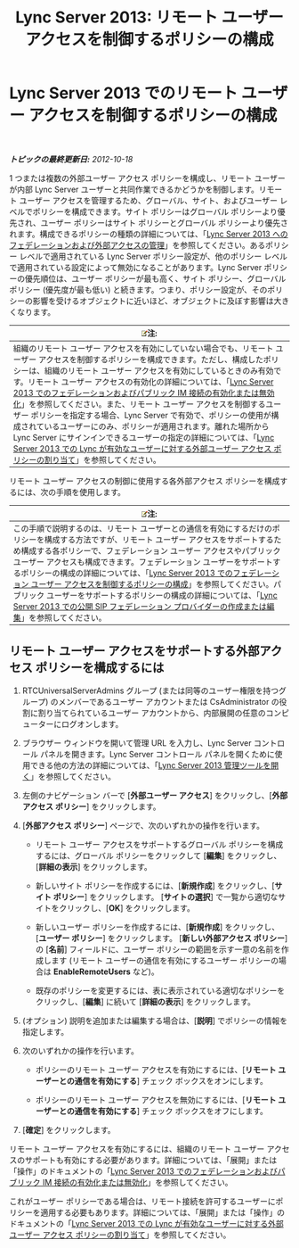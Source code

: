 ﻿---
title: 'Lync Server 2013: リモート ユーザー アクセスを制御するポリシーの構成'
TOCTitle: リモート ユーザー アクセスを制御するポリシーの構成
ms:assetid: 8f556849-692b-44a0-9514-4468fc9a39d0
ms:mtpsurl: https://technet.microsoft.com/ja-jp/library/Gg398725(v=OCS.15)
ms:contentKeyID: 48272861
ms.date: 05/19/2016
mtps_version: v=OCS.15
ms.translationtype: HT
---

# Lync Server 2013 でのリモート ユーザー アクセスを制御するポリシーの構成

 

_**トピックの最終更新日:** 2012-10-18_

1 つまたは複数の外部ユーザー アクセス ポリシーを構成し、リモート ユーザーが内部 Lync Server ユーザーと共同作業できるかどうかを制御します。リモート ユーザー アクセスを管理するため、グローバル、サイト、およびユーザー レベルでポリシーを構成できます。サイト ポリシーはグローバル ポリシーより優先され、ユーザー ポリシーはサイト ポリシーとグローバル ポリシーより優先されます。構成できるポリシーの種類の詳細については、「[Lync Server 2013 へのフェデレーションおよび外部アクセスの管理](lync-server-2013-managing-federation-and-external-access-to-lync-server-2013.md)」を参照してください。あるポリシー レベルで適用されている Lync Server ポリシー設定が、他のポリシー レベルで適用されている設定によって無効になることがあります。Lync Server ポリシーの優先順位は、ユーザー ポリシーが最も高く、サイト ポリシー、グローバル ポリシー (優先度が最も低い) と続きます。つまり、ポリシー設定が、そのポリシーの影響を受けるオブジェクトに近いほど、オブジェクトに及ぼす影響は大きくなります。

<table>
<thead>
<tr class="header">
<th><img src="images/Gg412781.note(OCS.15).gif" title="note" alt="note" />注:</th>
</tr>
</thead>
<tbody>
<tr class="odd">
<td>組織のリモート ユーザー アクセスを有効にしていない場合でも、リモート ユーザー アクセスを制御するポリシーを構成できます。ただし、構成したポリシーは、組織のリモート ユーザー アクセスを有効にしているときのみ有効です。リモート ユーザー アクセスの有効化の詳細については、「<a href="lync-server-2013-enable-or-disable-federation-and-public-im-connectivity.md">Lync Server 2013 でのフェデレーションおよびパブリック IM 接続の有効化または無効化</a>」を参照してください。また、リモート ユーザー アクセスを制御するユーザー ポリシーを指定する場合、Lync Server で有効で、ポリシーの使用が構成されているユーザーにのみ、ポリシーが適用されます。離れた場所から Lync Server にサインインできるユーザーの指定の詳細については、「<a href="lync-server-2013-assign-an-external-user-access-policy-to-a-lync-enabled-user.md">Lync Server 2013 での Lync が有効なユーザーに対する外部ユーザー アクセス ポリシーの割り当て</a>」を参照してください。</td>
</tr>
</tbody>
</table>


リモート ユーザー アクセスの制御に使用する各外部アクセス ポリシーを構成するには、次の手順を使用します。

<table>
<thead>
<tr class="header">
<th><img src="images/Gg412781.note(OCS.15).gif" title="note" alt="note" />注:</th>
</tr>
</thead>
<tbody>
<tr class="odd">
<td>この手順で説明するのは、リモート ユーザーとの通信を有効にするだけのポリシーを構成する方法ですが、リモート ユーザー アクセスをサポートするため構成する各ポリシーで、フェデレーション ユーザー アクセスやパブリック ユーザー アクセスも構成できます。フェデレーション ユーザーをサポートするポリシーの構成の詳細については、「<a href="lync-server-2013-configure-policies-to-control-federated-user-access.md">Lync Server 2013 でのフェデレーション ユーザー アクセスを制御するポリシーの構成</a>」を参照してください。パブリック ユーザーをサポートするポリシーの構成の詳細については、「<a href="lync-server-2013-create-or-edit-public-sip-federated-providers.md">Lync Server 2013 での公開 SIP フェデレーション プロバイダーの作成または編集</a>」を参照してください。</td>
</tr>
</tbody>
</table>


## リモート ユーザー アクセスをサポートする外部アクセス ポリシーを構成するには

1.  RTCUniversalServerAdmins グループ (または同等のユーザー権限を持つグループ) のメンバーであるユーザー アカウントまたは CsAdministrator の役割に割り当てられているユーザー アカウントから、内部展開の任意のコンピューターにログオンします。

2.  ブラウザー ウィンドウを開いて管理 URL を入力し、Lync Server コントロール パネルを開きます。Lync Server コントロール パネルを開くために使用できる他の方法の詳細については、「[Lync Server 2013 管理ツールを開く](lync-server-2013-open-lync-server-administrative-tools.md)」を参照してください。

3.  左側のナビゲーション バーで \[**外部ユーザー アクセス**\] をクリックし、\[**外部アクセス ポリシー**\] をクリックします。

4.  \[**外部アクセス ポリシー**\] ページで、次のいずれかの操作を行います。
    
      - リモート ユーザー アクセスをサポートするグローバル ポリシーを構成するには、グローバル ポリシーをクリックして \[**編集**\] をクリックし、\[**詳細の表示**\] をクリックします。
    
      - 新しいサイト ポリシーを作成するには、\[**新規作成**\] をクリックし、\[**サイト ポリシー**\] をクリックします。 \[**サイトの選択**\] で一覧から適切なサイトをクリックし、\[**OK**\] をクリックします。
    
      - 新しいユーザー ポリシーを作成するには、\[**新規作成**\] をクリックし、\[**ユーザー ポリシー**\] をクリックします。 \[**新しい外部アクセス ポリシー**\] の \[**名前**\] フィールドに、ユーザー ポリシーの範囲を示す一意の名前を作成します (リモート ユーザーの通信を有効にするユーザー ポリシーの場合は **EnableRemoteUsers** など)。
    
      - 既存のポリシーを変更するには、表に表示されている適切なポリシーをクリックし、\[**編集**\] に続いて \[**詳細の表示**\] をクリックします。

5.  (オプション) 説明を追加または編集する場合は、\[**説明**\] でポリシーの情報を指定します。

6.  次のいずれかの操作を行います。
    
      - ポリシーのリモート ユーザー アクセスを有効にするには、\[**リモート ユーザーとの通信を有効にする**\] チェック ボックスをオンにします。
    
      - ポリシーのリモート ユーザー アクセスを無効にするには、\[**リモート ユーザーとの通信を有効にする**\] チェック ボックスをオフにします。

7.  \[**確定**\] をクリックします。

リモート ユーザー アクセスを有効にするには、組織のリモート ユーザー アクセスのサポートも有効にする必要があります。詳細については、「展開」または「操作」のドキュメントの「[Lync Server 2013 でのフェデレーションおよびパブリック IM 接続の有効化または無効化](lync-server-2013-enable-or-disable-federation-and-public-im-connectivity.md)」を参照してください。

これがユーザー ポリシーである場合は、リモート接続を許可するユーザーにポリシーを適用する必要もあります。詳細については、「展開」または「操作」のドキュメントの「[Lync Server 2013 での Lync が有効なユーザーに対する外部ユーザー アクセス ポリシーの割り当て](lync-server-2013-assign-an-external-user-access-policy-to-a-lync-enabled-user.md)」を参照してください。

